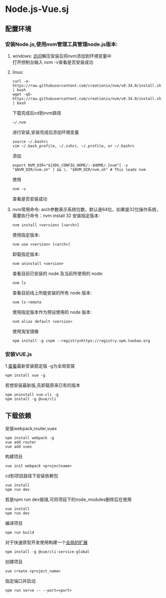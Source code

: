 # Node.js-Vue.sj

## 配置环境
### 安装Node.js,使用nvm管理工具管理node.js版本:
1.  windows:
    [访问](https://github.com/coreybutler/nvm-windows/releases)解压安装后将nvm添加到环境变量中<br>
    打开控制台输入 nvm -v查看是否安装成功
2.  linux:
    
        curl -o- https://raw.githubusercontent.com/creationix/nvm/v0.34.0/install.sh | bash 
        wget -qO- https://raw.githubusercontent.com/creationix/nvm/v0.34.0/install.sh | bash
    下载完成后cd到nvm路径
        
        ~/.nvm
     进行安装,安装完成后添加环境变量
        
        source ~/.bashrc
        vim ~/.bash_profile, ~/.zshrc, ~/.profile, or ~/.bashrc
     添加
     
        export NVM_DIR="${XDG_CONFIG_HOME/:-$HOME/.}nvm"[ -s "$NVM_DIR/nvm.sh" ] && \. "$NVM_DIR/nvm.sh" # This loads nvm
     使用
     
        nvm -v
      查看是否安装成功<br>
3.    nvm常用命令:
         arch参数表示系统位数，默认是64位，如果是32位操作系统，需要执行命令：nvm install <version> 32
         安装指定版本:
         
          nvm install <version> [<arch>]
         使用指定版本:
         
          nvm use <version> [<arch>]
         卸载指定版本:
         
          nvm uninstall <version>
         查看目前已安装的 node 及当前所使用的 node:
         
          nvm ls
         查看目前线上所能安装的所有 node 版本:
         
          nvm ls-remote
         使用指定版本作为预设使用的 node 版本:
         
          nvm alias default <version>
         使用淘宝镜像
          
          npm install -g cnpm --registry=https://registry.npm.taobao.org
         
         
          
### 安装VUE.js
1.[查看](https://cn.vuejs.org/v2/guide/installation.html)最新安装稳定版 -g为全局安装

    npm install vue -g
若想安装最新版,先卸载原来已有的版本

    npm uninstall vue-cli -g
    npm install -g @vue/cli

## 下载依赖
安装webpack,router,vuex

    npm install webpack -g
    vue add router
    vue add vuex
构建项目

    vue init webpack <projectname>
cd到项目路径下安装依赖包
    
    vue install 
    npm run dev
  若是npm run dev报错,可将项目下的node_modules删除后在使用
  
    vue install 
    npm run dev
编译项目

    npm run build
  对于快速原型开发使用构建一个[全局的扩展](https://cli.vuejs.org/zh/guide/prototyping.html)
  
    npm install -g @vue/cli-service-global
   创建项目
    
    vue create <project_name>   
   指定端口并启动
   
    npm run serve -- --port=<port>

